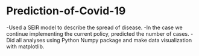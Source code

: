 # Prediction-of-Covid-19
-Used a SEIR model to describe the spread of disease. -In the case we continue implementing the current policy, predicted the number of cases. -Did all analyses using Python Numpy package and make data visualization with matplotlib.
